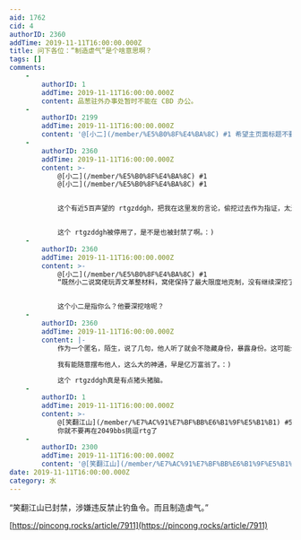 ```yaml
---
aid: 1762
cid: 4
authorID: 2360
addTime: 2019-11-11T16:00:00.000Z
title: 问下各位：“制造虐气”是个啥意思啊？
tags: []
comments:
    -
        authorID: 1
        addTime: 2019-11-11T16:00:00.000Z
        content: 品葱驻外办事处暂时不能在 CBD 办公。
    -
        authorID: 2199
        addTime: 2019-11-11T16:00:00.000Z
        content: '@[小二](/member/%E5%B0%8F%E4%BA%8C) #1 希望主页面标题不要出现跟品葱相关字样。'
    -
        authorID: 2360
        addTime: 2019-11-11T16:00:00.000Z
        content: >-
            @[小二](/member/%E5%B0%8F%E4%BA%8C) #1
            @[小二](/member/%E5%B0%8F%E4%BA%8C) #1


            这个有近5百声望的 rtgzddgh，把我在这里发的言论，偷挖过去作为指证，太过分了吧。


            这个 rtgzddgh被停用了，是不是也被封禁了啊。：)
    -
        authorID: 2360
        addTime: 2019-11-11T16:00:00.000Z
        content: >-
            @[小二](/member/%E5%B0%8F%E4%BA%8C) #1
            “既然小二说窝佬玩弄文革整材料，窝佬保持了最大限度地克制，没有继续深挖了。”


            这个小二是指你么？他要深挖啥呢？
    -
        authorID: 2360
        addTime: 2019-11-11T16:00:00.000Z
        content: |-
            作为一个匿名，陌生，说了几句，他人听了就会不隐藏身份，暴露身份。这可能么？

            我有能随意摆布他人，这么大的神通，早是亿万富翁了。：)

            这个 rtgzddgh真是有点猪头猪脑。
    -
        authorID: 1
        addTime: 2019-11-11T16:00:00.000Z
        content: >-
            @[笑翻江山](/member/%E7%AC%91%E7%BF%BB%E6%B1%9F%E5%B1%B1) #5
            你就不要再在2049bbs挑逗rtg了
    -
        authorID: 2300
        addTime: 2019-11-11T16:00:00.000Z
        content: '@[笑翻江山](/member/%E7%AC%91%E7%BF%BB%E6%B1%9F%E5%B1%B1) #5 离那个RTG远点。'
date: 2019-11-11T16:00:00.000Z
category: 水
---
```


“笑翻江山已封禁，涉嫌违反禁止钓鱼令。而且制造虐气。”

[https://pincong.rocks/article/7911](https://pincong.rocks/article/7911)
